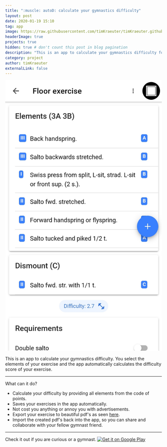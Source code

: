```yaml
---
title: ":muscle: autoD: calculate your gymnastics difficulty"
layout: post
date: 2020-01-19 15:10
tag: app
image: https://raw.githubusercontent.com/timKraeuter/timKraeuter.github.io/master/assets/images/playstore_icon.png
headerImage: true
projects: true
hidden: true # don't count this post in blog pagination
description: "This is an app to calculate your gymnastics difficulty for all the gymnasts out there."
category: project
author: timKraeuter
externalLink: false
---
```


![Screenshot](https://raw.githubusercontent.com/timKraeuter/timKraeuter.github.io/master/assets/screenshot.jpg)

This is an app to calculate your gymnastics difficulty. You select the elements of your exercise and the app automatically calculates the difficulty score of your exercise.


---

What can it do?

- Calculate your difficulty by providing all elements from the code of points.
- Saves your exercises in the app automatically.
- Not cost you anything or annoy you with advertisements.
- Export your exercise to beautiful pdf's as seen [here](https://drive.google.com/open?id=1vzjhyJnCMgtyz4uOayX06g2zH5qw2dRP).
- Import the created pdf's back into the app, so you can share and collaborate with your fellow gymnast friend.
---

Check it out if you are curious or a gymnast.
<a href='https://play.google.com/store/apps/details?id=de.tk.autoD&pcampaignid=pcampaignidMKT-Other-global-all-co-prtnr-py-PartBadge-Mar2515-1'><img alt='Get it on Google Play' src='https://play.google.com/intl/en_us/badges/static/images/badges/en_badge_web_generic.png'/></a>
